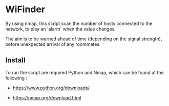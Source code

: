 WiFinder
========
By using nmap, this script scan the number of hosts connected to the network, to play an 'alarm' when the value changes.

The aim is to be warned ahead of time (depending on the signal strength), before unexpected arrival of any roommates.

## Install

To run the script are required Python and Nmap, which can be found at the following : 

* https://www.python.org/downloads/

* https://nmap.org/download.html